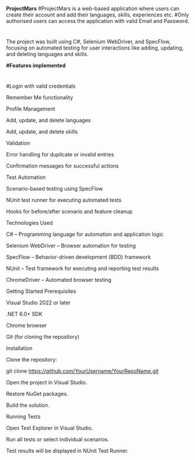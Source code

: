 **ProjectMars**
#ProjectMars is a web-based application where users can create their account and add their languages, skills, experiences etc.
#Only authorised users can access the application with valid Email and Password.

#
The project was built using C#, Selenium WebDriver, and SpecFlow, focusing on automated testing for user interactions like adding, updating, and deleting languages and skills.

**#Features implemented**
#

#Login with valid credentials

Remember Me functionality

Profile Management

Add, update, and delete languages

Add, update, and delete skills

Validation

Error handling for duplicate or invalid entries

Confirmation messages for successful actions

Test Automation

Scenario-based testing using SpecFlow

NUnit test runner for executing automated tests

Hooks for before/after scenario and feature cleanup

Technologies Used

C# – Programming language for automation and application logic

Selenium WebDriver – Browser automation for testing

SpecFlow – Behavior-driven development (BDD) framework

NUnit – Test framework for executing and reporting test results

ChromeDriver – Automated browser testing

Getting Started
Prerequisites

Visual Studio 2022 or later

.NET 6.0+ SDK

Chrome browser

Git (for cloning the repository)

Installation

Clone the repository:

git clone https://github.com/YourUsername/YourRepoName.git


Open the project in Visual Studio.

Restore NuGet packages.

Build the solution.

Running Tests

Open Test Explorer in Visual Studio.

Run all tests or select individual scenarios.

Test results will be displayed in NUnit Test Runner.
